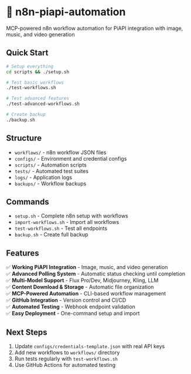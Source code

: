 # 🚀 n8n-piapi-automation
MCP-powered n8n workflow automation for PiAPI integration with image, music, and video generation

## Quick Start

```bash
# Setup everything
cd scripts && ./setup.sh

# Test basic workflows
./test-workflows.sh

# Test advanced features
./test-advanced-workflows.sh

# Create backup
./backup.sh
```

## Structure

- `workflows/` - n8n workflow JSON files
- `configs/` - Environment and credential configs  
- `scripts/` - Automation scripts
- `tests/` - Automated test suites
- `logs/` - Application logs
- `backups/` - Workflow backups

## Commands

- `setup.sh` - Complete n8n setup with workflows
- `import-workflows.sh` - Import all workflows
- `test-workflows.sh` - Test all endpoints
- `backup.sh` - Create full backup

## Features

✅ **Working PiAPI Integration** - Image, music, and video generation  
✅ **Advanced Polling System** - Automatic status checking until completion  
✅ **Multi-Model Support** - Flux Pro/Dev, Midjourney, Kling, LLM  
✅ **Content Download & Storage** - Automatic file organization  
✅ **MCP-Powered Automation** - CLI-based workflow management  
✅ **GitHub Integration** - Version control and CI/CD  
✅ **Automated Testing** - Webhook endpoint validation  
✅ **Easy Deployment** - One-command setup and import  

## Next Steps

1. Update `configs/credentials-template.json` with real API keys
2. Add new workflows to `workflows/` directory
3. Run tests regularly with `test-workflows.sh`
4. Use GitHub Actions for automated testing

